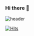 ### Hi there 👋

![header](https://capsule-render.vercel.app/api?type=transparent&color=auto&height=300&section=header&text=capsule%20render&fontSize=90)


[![Hits](https://hits.seeyoufarm.com/api/count/incr/badge.svg?url=https%3A%2F%2Fgithub.com%2Fshfkd123%2Fshfkd123&count_bg=%238B85F7&title_bg=%237E92E7&icon=googlecloud.svg&icon_color=%23FFFFFF&title=hits&edge_flat=true)](https://hits.seeyoufarm.com)

<!--
**shfkd123/shfkd123** is a ✨ _special_ ✨ repository because its `README.md` (this file) appears on your GitHub profile.

Here are some ideas to get you started:

- 🔭 I’m currently working on ...
- 🌱 I’m currently learning ...
- 👯 I’m looking to collaborate on ...
- 🤔 I’m looking for help with ...
- 💬 Ask me about ...
- 📫 How to reach me: ...
- 😄 Pronouns: ...
- ⚡ Fun fact: ...
-->
